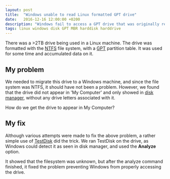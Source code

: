 ```yaml
---
layout: post
title:  "Windows unable to read Linux formatted GPT drive"
date:   2016-12-16 12:00:00 +0200
description: "Windows fail to access a GPT drive that was originally residing in a Linux machine."
tags: linux windows disk GPT MBR harddisk harddrive
---
```


There was a >2TB drive being used in a Linux machine.
The drive was formatted with the [NTFS](https://en.wikipedia.org/wiki/NTFS) file system, with a  [GPT](https://en.wikipedia.org/wiki/GUID_Partition_Table) partition table.
It was used for some time and accumulated data on it.

## My problem

We needed to migrate this drive to a Windows machine, and since the file system was NTFS, it should have not been a problem.
However, we found that the drive did not appear in 'My Computer' and only showed in [disk manager](http://www.howtogeek.com/101862/how-to-manage-partitions-on-windows-without-downloading-any-other-software/), without any drive letters associated with it.

How do we get the drive to appear in My Computer?

## My fix

Although various attempts were made to fix the above problem, a rather simple use of [TestDisk](http://www.cgsecurity.org/wiki/TestDisk) did the trick.
We ran TestDisk on the drive, as Windows could detect it as seen in disk manager, and used the **Analyze** option.

It showed that the filesystem was unknown, but after the analyze command finished, it fixed the problem preventing Windows from properly accessing the drive.
